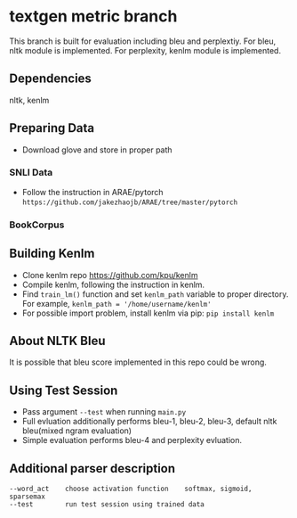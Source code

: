 # textgen metric branch
This branch is built for evaluation including bleu and perplextiy.
For bleu, nltk module is implemented.
For perplexity, kenlm module is implemented.

## Dependencies
nltk, kenlm

## Preparing Data
* Download glove and store in proper path

### SNLI Data
* Follow the instruction in ARAE/pytorch `https://github.com/jakezhaojb/ARAE/tree/master/pytorch`

### BookCorpus

## Building Kenlm
* Clone kenlm repo https://github.com/kpu/kenlm
* Compile kenlm, following the instruction in kenlm.
* Find `train_lm()` function and set `kenlm_path` variable to proper directory. For example, `kenlm_path = '/home/username/kenlm'`
* For possible import problem, install kenlm via pip: `pip install kenlm`

## About NLTK Bleu
It is possible that bleu score implemented in this repo could be wrong.

## Using Test Session
* Pass argument `--test` when running `main.py`
* Full evluation additionally performs bleu-1, bleu-2, bleu-3, default nltk bleu(mixed ngram evaluation)
* Simple evaluation performs bleu-4 and perplexity evluation.

## Additional parser description
```
--word_act    choose activation function    softmax, sigmoid, sparsemax
--test        run test session using trained data
```
